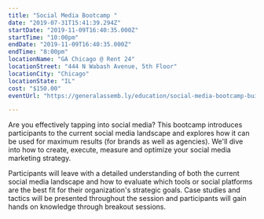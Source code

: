 ```yaml
---
title: "Social Media Bootcamp "
date: "2019-07-31T15:41:39.294Z"
startDate: "2019-11-09T16:40:35.000Z"
startTime: "10:00pm"
endDate: "2019-11-09T16:40:35.000Z"
endTime: "8:00pm"
locationName: "GA Chicago @ Rent 24"
locationStreet: "444 N Wabash Avenue, 5th Floor"
locationCity: "Chicago"
locationState: "IL"
cost: "$150.00"
eventUrl: "https://generalassemb.ly/education/social-media-bootcamp-build-community-create-value-drive-roi/chicago/85026"

---
```


Are you effectively tapping into social media? This bootcamp introduces participants to the current social media landscape and explores how it can be used for maximum results (for brands as well as agencies). We'll dive into how to create, execute, measure and optimize your social media marketing strategy.

Participants will leave with a detailed understanding of both the current social media landscape and how to evaluate which tools or social platforms are the best fit for their organization's strategic goals. Case studies and tactics will be presented throughout the session and participants will gain hands on knowledge through breakout sessions.



